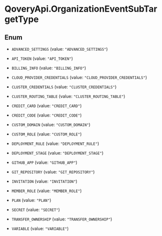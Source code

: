 # QoveryApi.OrganizationEventSubTargetType

## Enum


* `ADVANCED_SETTINGS` (value: `"ADVANCED_SETTINGS"`)

* `API_TOKEN` (value: `"API_TOKEN"`)

* `BILLING_INFO` (value: `"BILLING_INFO"`)

* `CLOUD_PROVIDER_CREDENTIALS` (value: `"CLOUD_PROVIDER_CREDENTIALS"`)

* `CLUSTER_CREDENTIALS` (value: `"CLUSTER_CREDENTIALS"`)

* `CLUSTER_ROUTING_TABLE` (value: `"CLUSTER_ROUTING_TABLE"`)

* `CREDIT_CARD` (value: `"CREDIT_CARD"`)

* `CREDIT_CODE` (value: `"CREDIT_CODE"`)

* `CUSTOM_DOMAIN` (value: `"CUSTOM_DOMAIN"`)

* `CUSTOM_ROLE` (value: `"CUSTOM_ROLE"`)

* `DEPLOYMENT_RULE` (value: `"DEPLOYMENT_RULE"`)

* `DEPLOYMENT_STAGE` (value: `"DEPLOYMENT_STAGE"`)

* `GITHUB_APP` (value: `"GITHUB_APP"`)

* `GIT_REPOSITORY` (value: `"GIT_REPOSITORY"`)

* `INVITATION` (value: `"INVITATION"`)

* `MEMBER_ROLE` (value: `"MEMBER_ROLE"`)

* `PLAN` (value: `"PLAN"`)

* `SECRET` (value: `"SECRET"`)

* `TRANSFER_OWNERSHIP` (value: `"TRANSFER_OWNERSHIP"`)

* `VARIABLE` (value: `"VARIABLE"`)



